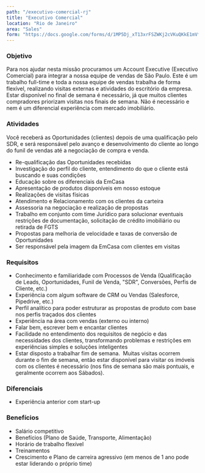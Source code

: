 ```yaml
---
path: "/executivo-comercial-rj"
title: "Executivo Comercial"
location: "Rio de Janeiro"
area: "Sales"
form: "https://docs.google.com/forms/d/1MP5Dj_xT13xrFSZWKj2cVKuQKkE1mVfh3xXsGkun9oU"
---
```


### Objetivo

Para nos ajudar nesta missão procuramos um Account Executive (Executivo Comercial) para integrar a nossa equipe de vendas de São Paulo. Este é um trabalho full-time e toda a nossa equipe de vendas trabalha de forma flexível, realizando visitas externas e atividades do escritório da empresa. Estar disponível no final de semana é necessário, já que muitos clientes compradores priorizam visitas nos finais de semana. Não é necessário e nem é um diferencial experiência com mercado imobiliário.

### Atividades

Você receberá as Oportunidades (clientes) depois de uma qualificação pelo SDR, e será responsável pelo avanço e desenvolvimento do cliente ao longo do funil de vendas até a negociação de compra e venda.

* Re-qualificação das Oportunidades recebidas
* Investigação do perfil do cliente, entendimento do que o cliente está buscando e suas condições
* Educação sobre os diferenciais da EmCasa
* Apresentação de produtos disponíveis em nosso estoque
* Realizações de visitas físicas
* Atendimento e Relacionamento com os clientes da carteira
* Assessoria na negociação e realização de propostas
* Trabalho em conjunto com time Jurídico para solucionar eventuais restrições de documentação, solicitação de crédito imobiliário ou retirada de FGTS
* Propostas para melhoria de velocidade e taxas de conversão de Oportunidades
* Ser responsável pela imagem da EmCasa com clientes em visitas 


### Requisitos

* Conhecimento e familiaridade com Processos de Venda (Qualificação de Leads, Oportunidades, Funil de Venda, "SDR", Conversões, Perfis de Cliente, etc.)
* Experiência com algum software de CRM ou Vendas (Salesforce, Pipedrive, etc.)
* Perfil analítico para poder estruturar as propostas de produto com base nos perfis traçados dos clientes
* Experiência na área com vendas (externo ou interno)
* Falar bem, escrever bem e encantar clientes
* Facilidade no entendimento dos requisitos de negócio e das necessidades dos clientes, transformando problemas e restrições em experiências simples e soluções inteligentes
* Estar disposto a trabalhar fim de semana.  Muitas visitas ocorrem durante o fim de semana, então estar disponível para visitar os imóveis com os clientes é necessário (nos fins de semana são mais pontuais, e geralmente ocorrem aos Sábados). 


### Diferenciais

* Experiência anterior com start-up


### Benefícios

* Salário competitivo
* Benefícios (Plano de Saúde, Transporte, Alimentação)
* Horário de trabalho flexível
* Treinamentos
* Crescimento e Plano de carreira agressivo (em menos de 1 ano pode estar liderando o próprio time)

